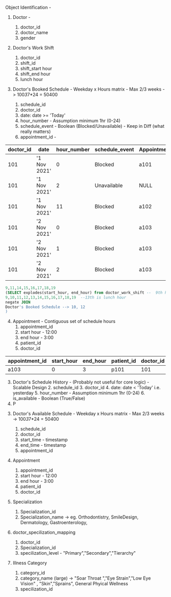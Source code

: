 Object Identification  - 


1. Doctor - 
   1. doctor_id
   2. doctor_name
   3. gender

2. Doctor's Work Shift
   1. doctor_id
   2. shift_id
   3. shift_start hour
   4. shift_end hour
   5. lunch hour
   
3. Doctor's Booked Schedule  - Weekday x Hours matrix - Max 2/3 weeks -> 100*3*7*24 = 50400
   1. schedule_id
   2. doctor_id
   3. date: date >= 'Today'
   4. hour_number - Assumption minimum 1hr (0-24)
   5. schedule_event - Boolean (Blocked/Unavailable) - Keep in Diff (what really matters)
   6. appointment_id - 

|doctor_id| date| hour_number | schedule_event| Appointment_id
| ---|---|---|---|---|
| 101| '1 Nov 2021'| 0| Blocked| a101
| 101| '1 Nov 2021'| 2| Unavailable| NULL
| 101| '1 Nov 2021'| 11| Blocked| a102
| 101| '2 Nov 2021'| 0| Blocked| a103
| 101| '2 Nov 2021'| 1| Blocked|a103
| 101| '2 Nov 2021'| 2| Blocked|a103
```sql
9,11,14,15,16,17,18,19
(SELECT explodes(start_hour, end_hour) from doctor_work_shift --  9th hour - 15th hour 
9,10,11,12,13,14,15,16,17,18,19  --13th is lunch hour
negate JOIN
Doctor's Booked Schedule --> 10, 12
)
```

4. Appointment - Contiguous set of schedule hours 
   1. appointment_id
   2. start hour - 12:00
   3. end hour - 3:00
   4. patient_id
   5. doctor_id
   
| appointment_id| start_hour | end_hour | patient_id| doctor_id| 
| ----| ----|-----|-----|-----|
| a103| 0|3|p101|101|

3. Doctor's  Schedule History - (Probably not useful for core logic) - Scalable Design 
   2. schedule_id
   3. doctor_id
   4. date: date < 'Today' i.e. yesterday
   5. hour_number - Assumption minimum 1hr (0-24)
   6. is_available - Boolean (True/False)
4. P

[comment]: <> (3. Current Doctor Schedule Mapping )

[comment]: <> (   1. doctor_id)

[comment]: <> (   2. schedule_id)


3. Doctor's Available Schedule  - Weekday x Hours matrix - Max 2/3 weeks -> 100*3*7*24 = 50400
   1. schedule_id
   2. doctor_id
   3. start_time - timestamp
   4. end_time - timestamp
   5. appointment_id
   
4. Appointment
   1. appointment_id
   2. start hour - 12:00
   3. end hour - 3:00
   4. patient_id
   5. doctor_id




5. Specialization
   1. Specialization_id
   2. Specialization_name -> eg. Orthodontistry, SmileDesign, Dermatology, Gastroenterology, 

6. doctor_specilization_mapping
   1. doctor_id
   2. Specialization_id
   3. specilization_level - "Primary","Secondary","Tierarchy"

7. Illness Category
   1. category_id
   2. category_name (large) -> "Soar Throat ","Eye Strain","Low Eye Vision" , "Skin","Sprains", General Phyical Wellness
   3. specilization_id
